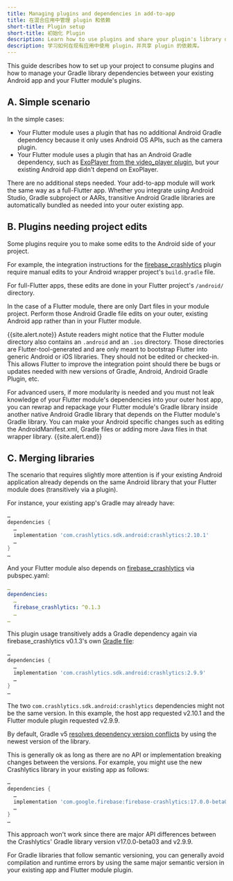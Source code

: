 ```yaml
---
title: Managing plugins and dependencies in add-to-app
title: 在混合应用中管理 plugin 和依赖
short-title: Plugin setup
short-title: 初始化 Plugin
description: Learn how to use plugins and share your plugin's library dependencies with your existing app.
description: 学习如何在现有应用中使用 plugin，并共享 plugin 的依赖库。
---
```


This guide describes how to set up your project to consume
plugins and how to manage your Gradle library dependencies
between your existing Android app and your Flutter module's plugins.

## A. Simple scenario

In the simple cases:

* Your Flutter module uses a plugin that has no additional
  Android Gradle dependency because it only uses Android OS
  APIs, such as the camera plugin.
* Your Flutter module uses a plugin that has an Android
  Gradle dependency, such as
  [ExoPlayer from the video_player plugin][],
  but your existing Android app didn't depend on ExoPlayer.

There are no additional steps needed. Your add-to-app
module will work the same way as a full-Flutter app.
Whether you integrate using Android Studio, 
Gradle subproject or AARs,
transitive Android Gradle libraries are automatically
bundled as needed into your outer existing app.

## B. Plugins needing project edits

Some plugins require you to make some edits to the
Android side of your project.

For example, the integration instructions for the
[firebase_crashlytics][] plugin require manual
edits to your Android wrapper project's `build.gradle` file.

For full-Flutter apps, these edits are done in your
Flutter project's `/android/` directory.

In the case of a Flutter module, there are only Dart
files in your module project. Perform those Android
Gradle file edits on your outer, existing Android
app rather than in your Flutter module.

{{site.alert.note}}
  Astute readers might notice that the Flutter module
  directory also contains an `.android` and an
  `.ios` directory. Those directories are Flutter-tool-generated
  and are only meant to bootstrap Flutter into generic
  Android or iOS libraries. They should not be edited or checked-in.
  This allows Flutter to improve the integration point should
  there be bugs or updates needed with new versions of Gradle,
  Android, Android Gradle Plugin, etc.

  For advanced users, if more modularity is needed and you must
  not leak knowledge of your Flutter module's dependencies into
  your outer host app, you can rewrap and repackage your Flutter
  module's Gradle library inside another native Android Gradle
  library that depends on the Flutter module's Gradle library.
  You can make your Android specific changes such as editing the
  AndroidManifest.xml, Gradle files or adding more Java files
  in that wrapper library.
{{site.alert.end}}

## C. Merging libraries

The scenario that requires slightly more attention is if
your existing Android application already depends on the
same Android library that your Flutter module
does (transitively via a plugin).

For instance, your existing app's Gradle may already have:

<!--code-excerpt "<existing app>/app/build.gradle" title-->
```gradle
…
dependencies {
  …
  implementation 'com.crashlytics.sdk.android:crashlytics:2.10.1'
  …
}
…
```

And your Flutter module also depends on
[firebase_crashlytics][] via pubspec.yaml:

<!--code-excerpt "<Flutter module>/pubspec.yaml" title-->
```yaml
…
dependencies:
  …
  firebase_crashlytics: ^0.1.3
  …
…
```

This plugin usage transitively adds a Gradle dependency again via
firebase_crashlytics v0.1.3's own [Gradle file][]:

<!--code-excerpt "<firebase_crashlytics via pub>/android/build.gradle" title-->
```gradle
…
dependencies {
  …
  implementation 'com.crashlytics.sdk.android:crashlytics:2.9.9'
  …
}
…
```

The two `com.crashlytics.sdk.android:crashlytics` dependencies
might not be the same version. In this example,
the host app requested v2.10.1 and the Flutter
module plugin requested v2.9.9.

By default, Gradle v5
[resolves dependency version conflicts][]
by using the newest version of the library.

This is generally ok as long as there are no API
or implementation breaking changes between the versions.
For example, you might use the new Crashlytics library
in your existing app as follows:

<!--code-excerpt "<existing app>/app/build.gradle" title-->
```gradle
…
dependencies {
  …
  implementation 'com.google.firebase:firebase-crashlytics:17.0.0-beta03
  …
}
…
```

This approach won't work since there are major API differences
between the Crashlytics' Gradle library version
v17.0.0-beta03 and v2.9.9.

For Gradle libraries that follow semantic versioning,
you can generally avoid compilation and runtime errors
by using the same major semantic version in your
existing app and Flutter module plugin.


[ExoPlayer from the video_player plugin]: {{site.github}}/flutter/plugins/blob/master/packages/video_player/video_player/android/build.gradle
[firebase_crashlytics]: {{site.pub}}/packages/firebase_crashlytics
[Gradle file]: {{site.github}}/FirebaseExtended/flutterfire/blob/bdb95fcacf7cf077d162d2f267eee54a8b0be3bc/packages/firebase_crashlytics/android/build.gradle#L40
[resolves dependency version conflicts]: https://docs.gradle.org/current/userguide/dependency_resolution.html#sub:resolution-strategy

